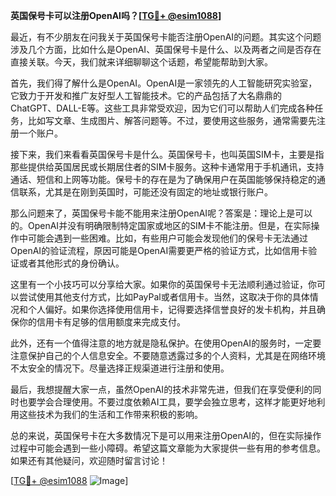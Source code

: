 **英国保号卡可以注册OpenAI吗？[[TG💪+ @esim1088](https://t.me/s/esim1088)]**

最近，有不少朋友在问我关于英国保号卡能否注册OpenAI的问题。其实这个问题涉及几个方面，比如什么是OpenAI、英国保号卡是什么、以及两者之间是否存在直接关联。今天，我们就来详细聊聊这个话题，希望能帮助到大家。

首先，我们得了解什么是OpenAI。OpenAI是一家领先的人工智能研究实验室，它致力于开发和推广友好型人工智能技术。它的产品包括了大名鼎鼎的ChatGPT、DALL-E等。这些工具非常受欢迎，因为它们可以帮助人们完成各种任务，比如写文章、生成图片、解答问题等。不过，要使用这些服务，通常需要先注册一个账户。

接下来，我们来看看英国保号卡是什么。英国保号卡，也叫英国SIM卡，主要是指那些提供给英国居民或长期居住者的SIM卡服务。这种卡通常用于手机通讯，支持通话、短信和上网等功能。保号卡的存在是为了确保用户在英国能够保持稳定的通信联系，尤其是在刚到英国时，可能还没有固定的地址或银行账户。

那么问题来了，英国保号卡能不能用来注册OpenAI呢？答案是：理论上是可以的。OpenAI并没有明确限制特定国家或地区的SIM卡不能注册。但是，在实际操作中可能会遇到一些困难。比如，有些用户可能会发现他们的保号卡无法通过OpenAI的验证流程，原因可能是OpenAI需要更严格的验证方式，比如信用卡验证或者其他形式的身份确认。

这里有一个小技巧可以分享给大家。如果你的英国保号卡无法顺利通过验证，你可以尝试使用其他支付方式，比如PayPal或者信用卡。当然，这取决于你的具体情况和个人偏好。如果你选择使用信用卡，记得要选择信誉良好的发卡机构，并且确保你的信用卡有足够的信用额度来完成支付。

此外，还有一个值得注意的地方就是隐私保护。在使用OpenAI的服务时，一定要注意保护自己的个人信息安全。不要随意透露过多的个人资料，尤其是在网络环境不太安全的情况下。尽量选择正规渠道进行注册和使用。

最后，我想提醒大家一点，虽然OpenAI的技术非常先进，但我们在享受便利的同时也要学会合理使用。不要过度依赖AI工具，要学会独立思考，这样才能更好地利用这些技术为我们的生活和工作带来积极的影响。

总的来说，英国保号卡在大多数情况下是可以用来注册OpenAI的，但在实际操作过程中可能会遇到一些小障碍。希望这篇文章能为大家提供一些有用的参考信息。如果还有其他疑问，欢迎随时留言讨论！

[[TG💪+ @esim1088](https://t.me/s/esim1088) ![Image](https://i.postimg.cc/4NQfJmqS/Snipaste-2025-05-13-00-14-12.png)]